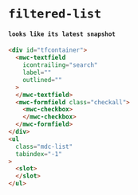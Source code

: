 # `filtered-list`

#### `looks like its latest snapshot`

```html
<div id="tfcontainer">
  <mwc-textfield
    icontrailing="search"
    label=""
    outlined=""
  >
  </mwc-textfield>
  <mwc-formfield class="checkall">
    <mwc-checkbox>
    </mwc-checkbox>
  </mwc-formfield>
</div>
<ul
  class="mdc-list"
  tabindex="-1"
>
  <slot>
  </slot>
</ul>

```

